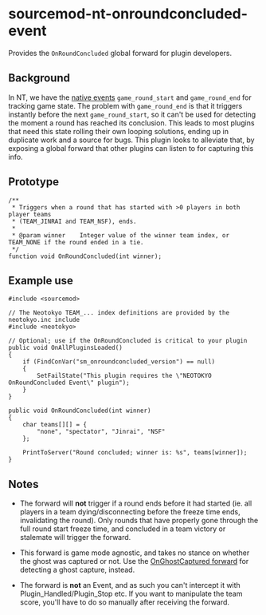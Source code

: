 # sourcemod-nt-onroundconcluded-event
Provides the `OnRoundConcluded` global forward for plugin developers.

## Background
In NT, we have the [native events](https://wiki.alliedmods.net/Neotokyo_Events) `game_round_start` and `game_round_end` for tracking game state. The problem with `game_round_end` is that it triggers instantly before the next `game_round_start`, so it can't be used for detecting the moment a round has reached its conclusion. This leads to most plugins that need this state rolling their own looping solutions, ending up in duplicate work and a source for bugs. This plugin looks to alleviate that, by exposing a global forward that other plugins can listen to for capturing this info.

## Prototype
```sp
/**
 * Triggers when a round that has started with >0 players in both player teams
 * (TEAM_JINRAI and TEAM_NSF), ends.
 *
 * @param winner    Integer value of the winner team index, or TEAM_NONE if the round ended in a tie.
 */
function void OnRoundConcluded(int winner);
```

## Example use
```sp
#include <sourcemod>

// The Neotokyo TEAM_... index definitions are provided by the neotokyo.inc include
#include <neotokyo>

// Optional; use if the OnRoundConcluded is critical to your plugin
public void OnAllPluginsLoaded()
{
    if (FindConVar("sm_onroundconcluded_version") == null)
    {
        SetFailState("This plugin requires the \"NEOTOKYO OnRoundConcluded Event\" plugin");
    }
}

public void OnRoundConcluded(int winner)
{
    char teams[][] = {
        "none", "spectator", "Jinrai", "NSF"
    };

    PrintToServer("Round concluded; winner is: %s", teams[winner]);
}
```

## Notes
* The forward will **not** trigger if a round ends before it had started (ie. all players in a team dying/disconnecting before the freeze time ends, invalidating the round). Only rounds that have properly gone through the full round start freeze time, and concluded in a team victory or stalemate will trigger the forward.

* This forward is game mode agnostic, and takes no stance on whether the ghost was captured or not. Use the [OnGhostCaptured forward](https://github.com/softashell/nt-sourcemod-plugins/blob/master/scripting/nt_ghostcap.sp) for detecting a ghost capture, instead.

* The forward is **not** an Event, and as such you can't intercept it with Plugin_Handled/Plugin_Stop etc. If you want to manipulate the team score, you'll have to do so manually after receiving the forward.

